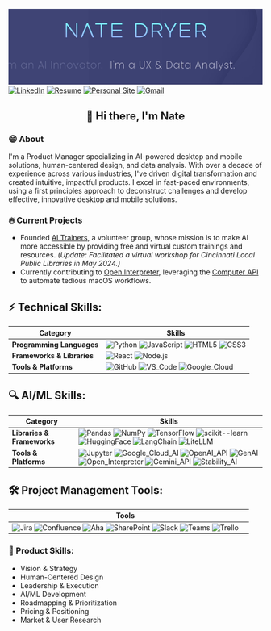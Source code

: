 ![Header Image](https://github.com/nate-dryer/nate-dryer/blob/main/GIF_3)
[![LinkedIn](https://img.shields.io/badge/LinkedIn-natedryer-0A66C2?style=for-the-badge&logo=linkedin&logoColor=white)](https://www.linkedin.com/in/natedryer)
[![Resume](https://img.shields.io/badge/Resume-View-brightgreen?style=for-the-badge&logo=read-the-docs&logoColor=white)](https://registry.jsonresume.org/natedryer?theme=macchiato)
[![Personal Site](https://img.shields.io/badge/Website-natedryer.com-FF5722?style=for-the-badge&logo=google-chrome&logoColor=white)](https://www.natedryer.com)
[![Gmail](https://img.shields.io/badge/Gmail-Contact_Me-D14836?style=for-the-badge&logo=gmail&logoColor=white)](mailto:nate@natedryer.com)

<div align="center">
  <h2>👋 Hi there, I'm Nate</h2>
</div>

### 😄 About
I'm a Product Manager specializing in AI-powered desktop and mobile solutions, human-centered design, and data analysis. With over a decade of experience across various industries, I've driven digital transformation and created intuitive, impactful products. I excel in fast-paced environments, using a first principles approach to deconstruct challenges and develop effective, innovative desktop and mobile solutions.

### 🔥 Current Projects
- Founded [AI Trainers](www.aitrainers.io), a volunteer group, whose mission is to make AI more accessible by providing free and virtual custom trainings and resources. _(Update: Facilitated a virtual workshop for Cincinnati Local Public Libraries in May 2024.)_
- Currently contributing to [Open Interpreter](https://github.com/OpenInterpreter/open-interpreter), leveraging the [Computer API](https://docs.openinterpreter.com/code-execution/computer-api) to automate tedious macOS workflows.

## ⚡ Technical Skills:

| **Category**                | **Skills**                                                                                                                                                           |
|-----------------------------|----------------------------------------------------------------------------------------------------------------------------------------------------------------------|
| **Programming Languages**   | ![Python](https://img.shields.io/badge/Python-3776AB?style=flat-square&logo=python&logoColor=white) ![JavaScript](https://img.shields.io/badge/JavaScript-F7DF1E?style=flat-square&logo=javascript&logoColor=black) ![HTML5](https://img.shields.io/badge/HTML5-E34F26?style=flat-square&logo=html5&logoColor=white) ![CSS3](https://img.shields.io/badge/CSS3-1572B6?style=flat-square&logo=css3&logoColor=white) |
| **Frameworks & Libraries**  | ![React](https://img.shields.io/badge/React-61DAFB?style=flat-square&logo=react&logoColor=black) ![Node.js](https://img.shields.io/badge/Node.js-339933?style=flat-square&logo=node.js&logoColor=white) |
| **Tools & Platforms**       | ![GitHub](https://img.shields.io/badge/GitHub-181717?style=flat-square&logo=github&logoColor=white) ![VS_Code](https://img.shields.io/badge/VS_Code-007ACC?style=flat-square&logo=visual-studio-code&logoColor=white) ![Google_Cloud](https://img.shields.io/badge/Google_Cloud-4285F4?style=flat-square&logo=google-cloud&logoColor=white) |

## 🔍 AI/ML Skills:

| **Category**                | **Skills**                                                                                                                                                           |
|-----------------------------|----------------------------------------------------------------------------------------------------------------------------------------------------------------------|
| **Libraries & Frameworks**  | ![Pandas](https://img.shields.io/badge/Pandas-150458?style=flat-square&logo=pandas&logoColor=white) ![NumPy](https://img.shields.io/badge/NumPy-013243?style=flat-square&logo=numpy&logoColor=white) ![TensorFlow](https://img.shields.io/badge/TensorFlow-FF6F00?style=flat-square&logo=tensorflow&logoColor=white) ![scikit--learn](https://img.shields.io/badge/scikit--learn-F7931E?style=flat-square&logo=scikit-learn&logoColor=white) ![HuggingFace](https://img.shields.io/badge/HuggingFace-FFD700?style=flat-square&logo=huggingface&logoColor=black) ![LangChain](https://img.shields.io/badge/LangChain-000000?style=flat-square&logo=langchain&logoColor=white) ![LiteLLM](https://img.shields.io/badge/LiteLLM-FF4500?style=flat-square&logo=liteLLM&logoColor=white) |
| **Tools & Platforms**       | ![Jupyter](https://img.shields.io/badge/Jupyter-F37626?style=flat-square&logo=jupyter&logoColor=white) ![Google_Cloud_AI](https://img.shields.io/badge/Google_Cloud_AI-4285F4?style=flat-square&logo=google-cloud&logoColor=white) ![OpenAI_API](https://img.shields.io/badge/OpenAI_API-412991?style=flat-square&logo=openai&logoColor=white) ![GenAI](https://img.shields.io/badge/GenAI-008000?style=flat-square&logo=genai&logoColor=white) ![Open_Interpreter](https://img.shields.io/badge/Open_Interpreter-000000?style=flat-square&logo=open-interpreter&logoColor=white) ![Gemini_API](https://img.shields.io/badge/Gemini_API-0A0A0A?style=flat-square&logo=gemini&logoColor=white) ![Stability_AI](https://img.shields.io/badge/Stability_AI-000000?style=flat-square&logo=stability-ai&logoColor=white) |

## 🛠️ Project Management Tools:

| **Tools**                  |                                                                                                                                                                       |
|----------------------------|-----------------------------------------------------------------------------------------------------------------------------------------------------------------------|
| ![Jira](https://img.shields.io/badge/Jira-0052CC?style=flat-square&logo=jira&logoColor=white) ![Confluence](https://img.shields.io/badge/Confluence-172B4D?style=flat-square&logo=confluence&logoColor=white) ![Aha](https://img.shields.io/badge/Aha-0094E9?style=flat-square&logo=aha&logoColor=white) ![SharePoint](https://img.shields.io/badge/SharePoint-0078D4?style=flat-square&logo=microsoft-sharepoint&logoColor=white) ![Slack](https://img.shields.io/badge/Slack-4A154B?style=flat-square&logo=slack&logoColor=white) ![Teams](https://img.shields.io/badge/Teams-6264A7?style=flat-square&logo=microsoft-teams&logoColor=white) ![Trello](https://img.shields.io/badge/Trello-0079BF?style=flat-square&logo=trello&logoColor=white) |

### 🚀 Product Skills:
- Vision & Strategy
- Human-Centered Design
- Leadership & Execution
- AI/ML Development
- Roadmapping & Prioritization
- Pricing & Positioning
- Market & User Research
